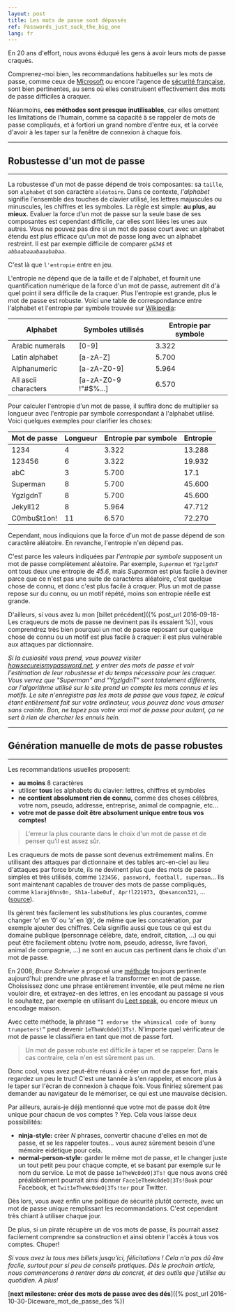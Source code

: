 ```yaml
---
layout: post
title: Les mots de passe sont dépassés
ref: Passwords_just_suck_the_big_one
lang: fr
---
```


En 20 ans d'effort, nous avons éduqué les gens à avoir leurs mots de passe craqués.

Comprenez-moi bien, les recommandations habituelles sur les mots de passe, comme ceux de [Microsoft](http://windows.microsoft.com/en-gb/windows-vista/tips-for-creating-a-strong-password) ou encore l'agence de [sécurité française](http://www.ssi.gouv.fr/guide/mot-de-passe/), sont bien pertinentes, au sens où elles construisent effectivement des mots de passe difficiles à craquer.

Néanmoins, **ces méthodes sont presque inutilisables**, car elles omettent les limitations de l'humain, comme sa capacité à se rappeler de mots de passe compliqués, et à fortiori un grand nombre d'entre eux, et la corvée d'avoir à les taper sur la fenêtre de connexion à chaque fois.

---

## Robustesse d'un mot de passe

---

La robustesse d'un mot de passe dépend de trois composantes: sa `taille`, son `alphabet` et son caractère `aléatoire`. Dans ce contexte, *l'alphabet* signifie l'ensemble des touches de clavier utilisé, les lettres majuscules ou minuscules, les chiffres et les symboles. La règle est simple: **au plus, au mieux.** Evaluer la force d'un mot de passe sur la seule base de ses composantes est cependant difficile, car elles sont liées les unes aux autres. Vous ne pouvez pas dire si un mot de passe court avec un alphabet étendu est plus efficace qu'un mot de passe long avec un alphabet restreint. Il est par exemple difficile de comparer *`g&34$`* et *`abbaabaaabaaababaa`*.

C'est là que `l'entropie` entre en jeu.

L'entropie ne dépend que de la taille et de l'alphabet, et fournit une quantification numérique de la force d'un mot de passe, autrement dit d'à quel point il sera difficile de la craquer. Plus l'entropie est grande, plus le mot de passe est robuste. Voici une table de correspondance entre l'alphabet et l'entropie par symbole trouvée sur [Wikipedia](https://en.wikipedia.org/wiki/Password_strength):

| Alphabet             | Symboles utilisés         | Entropie par symbole |
| -------------------- | ------------------------- | -------------------- |
| Arabic numerals      | [0-9]                     | 3.322                |
| Latin alphabet       | [a-zA-Z]                  | 5.700                |
| Alphanumeric         | [a-zA-Z0-9]               | 5.964                |
| All ascii characters | [a-zA-Z0-9 !"#$%...]      | 6.570                |

Pour calculer l'entropie d'un mot de passe, il suffira donc de multiplier sa longueur avec l'entropie par symbole correspondant à l'alphabet utilisé. Voici quelques exemples pour clarifier les choses:

| Mot de passe | Longueur | Entropie par symbole | Entropie |
| ------------ | -------- | -------------------- | -------- |
| 1234         | 4        | 3.322                | 13.288   |
| 123456       | 6        | 3.322                | 19.932   |
| abC          | 3        | 5.700                | 17.1     |
| Superman     | 8        | 5.700                | 45.600   |
| YgzlgdnT     | 8        | 5.700                | 45.600   |
| Jekyll12     | 8        | 5.964                | 47.712   |
| C0mbu$t1on!  | 11       | 6.570                | 72.270   |

Cependant, nous indiquions que la force d'un mot de passe dépend de son caractère aléatoire. En revanche, l'entropie n'en dépend pas.

C'est parce les valeurs indiquées par *l'entropie par symbole* supposent un mot de passe complètement aléatoire. Par exemple, *`Superman`* et *`YgzlgdnT`* ont tous deux une entropie de *45.6*, mais *Superman* est plus facile à deviner parce que ce n'est pas une suite de caractères aléatoire, c'est quelque chose de connu, et donc c'est plus facile à craquer. Plus un mot de passe repose sur du connu, ou un motif répété, moins son entropie réelle est grande.

D'ailleurs, si vous avez lu mon [billet précédent]({% post_url 2016-09-18-Les craqueurs de mots de passe ne devinent pas ils essaient %}), vous comprendrez très bien pourquoi un mot de passe reposant sur quelque chose de connu ou un motif est plus facile à craquer: il est plus vulnérable aux attaques par dictionnaire.

*Si la cusiosité vous prend, vous pouvez visiter [howsecureismypassword.net](https://howsecureismypassword.net/), y entrer des mots de passe et voir l'estimation de leur robustesse et du temps nécessaire pour les craquer. Vous verrez que "Superman" and "YgzlgdnT" sont totalement différents, car l'algorithme utilisé sur le site prend un compte les mots connus et les motifs. Le site n'enregistre pas les mots de passe que vous tapez, le calcul étant entièrement fait sur votre ordinateur, vous pouvez donc vous amuser sans crainte. Bon, ne tapez pas votre vrai mot de passe pour autant, ça ne sert à rien de chercher les ennuis hein.*

---

## Génération manuelle de mots de passe robustes

---

Les recommandations usuelles proposent:

* **au moins** 8 caractères
* utiliser **tous** les alphabets du clavier: lettres, chiffres et symboles
* **ne contient absolument rien de connu,** comme des choses célèbres, votre nom, pseudo, addresse, entreprise, animal de compagnie, etc...
* **votre mot de passe doit être absolument unique entre tous vos comptes!**

> L'erreur la plus courante dans le choix d'un mot de passe et de penser qu'il est assez sûr.

Les craqueurs de mots de passe sont devenus extrêmement malins. En utilisant des attaques par dictionnaire et des tables arc-en-ciel au lieu d'attaques par force brute, ils ne devinent plus que des mots de passe simples et très utilisés, comme `123456, password, football, superman`… Ils sont maintenant capables de trouver des mots de passe compliqués, comme `k1araj0hns0n, Sh1a-labe0uf, Apr!l221973, Qbesancon321`, ... ([source](http://arstechnica.com/security/2013/05/how-crackers-make-minced-meat-out-of-your-passwords/3/)).

Ils gèrent très facilement les substitutions les plus courantes, comme changer ‘o’ en ‘0’ ou ‘a’ en ’@’, de même que les concaténation, par exemple ajouter des chiffres. Cela signifie aussi que tous ce qui est du domaine publique (personnage célèbre, date, endroit, citation, ...) ou qui peut être facilement obtenu (votre nom, pseudo, adresse, livre favori, animal de compagnie, ...) ne sont en aucun cas pertinent dans le choix d'un mot de passe.

En 2008, *Bruce Schneier* a proposé une [méthode](https://www.schneier.com/blog/archives/2014/03/choosing_secure_1.html) toujours pertinente aujourd'hui: prendre une phrase et la transformer en mot de passe. Choississez donc une phrase entièrement inventée, elle peut même ne rien vouloir dire, et extrayez-en des lettres, en les encodant au passage si vous le souhaitez, par exemple en utilisant du [Leet speak](https://fr.wikipedia.org/wiki/Leet_speak), ou encore mieux un encodage maison.

Avec cette méthode, la phrase `“I endorse the whimsical code of bunny trumpeters!”` peut devenir `1eTheWc0deO|3Ts!`. N'importe quel vérificateur de mot de passe le classifiera en tant que mot de passe fort.

> Un mot de passe robuste est difficile à taper et se rappeler. Dans le cas contraire, cela n'en est sûrement pas un.

Donc cool, vous avez peut-être réussi à créer un mot de passe fort, mais regardez un peu le truc! C'est une tannée à s'en rappeler, et encore plus à le taper sur l'écran de connexion à chaque fois. Vous finiriez sûrement pas demander au navigateur de le mémoriser, ce qui est une mauvaise décision.

Par ailleurs, aurais-je déjà mentionné que votre mot de passe doit être unique pour chacun de vos comptes ? Yep. Cela vous laisse deux possibilités:

* **ninja-style:** créer *N* phrases, convertir chacune d'elles en mot de passe, et se les rappeler toutes… vous aurez sûrement besoin d'une mémoire eidétique pour cela.
* **normal-person-style:** garder le même mot de passe, et le changer juste un tout petit peu pour chaque compte, et se basant par exemple sur le nom du service. Le mot de passe `1eTheWc0deO|3Ts!` que nous avons créé préalablement pourrait ainsi donner `Face1eTheWc0deO|3Ts!Book` pour Facebook, et `Twit1eTheWc0deO|3Ts!ter` pour Twitter.

Dès lors, vous avez enfin une politique de sécurité plutôt correcte, avec un mot de passe unique remplissant les recommandations. C'est cependant très chiant à utiliser chaque jour.

De plus, si un pirate récupère un de vos mots de passe, ils pourrait assez facilement comprendre sa construction et ainsi obtenir l'accès à tous vos comptes. Chuper!

*Si vous avez lu tous mes billets jusqu'ici, félicitations ! Cela n'a pas dû être facile, surtout pour si peu de conseils pratiques. Dès le prochain article, nous commencerons à rentrer dans du concret, et des outils que j'utilise au quotidien. A plus!*

[**next milestone: créer des mots de passe avec des dés**]({% post_url 2016-10-30-Diceware_mot_de_passe_des %})
